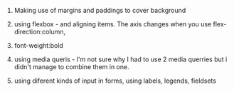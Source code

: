 1. Making use of margins and paddings to cover background

2. using flexbox - and aligning items. The axis changes when you use flex-direction:column,

3. font-weight:bold

4. using media queris - I'm not sure why I had to use 2 media querries but i didn't manage to combine them in one.

5. using diferent kinds of input in forms, using labels, legends, fieldsets